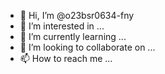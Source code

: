 - 👋 Hi, I’m @o23bsr0634-fny
- 👀 I’m interested in ...
- 🌱 I’m currently learning ...
- 💞️ I’m looking to collaborate on ...
- 📫 How to reach me ...

<!---
o23bsr0634-fny/o23bsr0634-fny is a ✨ special ✨ repository because its `README.md` (this file) appears on your GitHub profile.
You can click the Preview link to take a look at your changes.
--->
